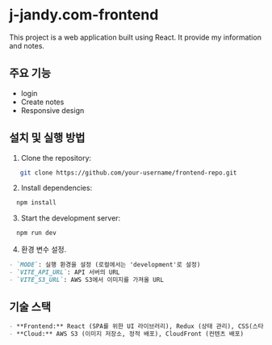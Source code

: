 # j-jandy.com-frontend

This project is a web application built using React. It provide my information and notes.

## 주요 기능

- login
- Create notes
- Responsive design

## 설치 및 실행 방법

1. Clone the repository:

```bash
   git clone https://github.com/your-username/frontend-repo.git
```

2. Install dependencies:

```bash
  npm install
```

3. Start the development server:

```bash
  npm run dev
```

4. 환경 변수 설정.

```markdown
- `MODE`: 실행 환경을 설정 (로컬에서는 'development'로 설정)
- `VITE_API_URL`: API 서버의 URL
- `VITE_S3_URL`: AWS S3에서 이미지를 가져올 URL
```

## 기술 스택

```markdown
- **Frontend:** React (SPA를 위한 UI 라이브러리), Redux (상태 관리), CSS(스타일링)
- **Cloud:** AWS S3 (이미지 저장소, 정적 배포), CloudFront (컨텐츠 배포)
```
